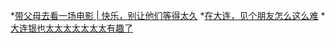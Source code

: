 *[带父母去看一场电影 | 快乐，别让他们等得太久](https://mp.weixin.qq.com/s?__biz=MzU5ODg3MTExMA==&mid=2247484004&idx=1&sn=43edb10377a53cb6421a2b4c74463432&chksm=febcdf4dc9cb565bbfab35f2b9d9b836d95563ceb3101c49a9cdb8975c7c65b9c00cd6e72b3b&scene=38)
*[在大连，见个朋友怎么这么难](https://mp.weixin.qq.com/s?__biz=MzU5ODg3MTExMA==&mid=2247483924&idx=1&sn=71e986e243b4bcab0dc60ad0cd1f59f4&chksm=febcdf3dc9cb562baf49d4cf7dab943be3559c7de99c987492e15d3d31461543a7688c6dfcb1&token=1074939955&lang=zh_CN)
*[大连银也太太太太太太太有趣了](https://mp.weixin.qq.com/s?__biz=MzU0MTM0OTgzMA==&mid=2247483660&idx=1&sn=aa59870c7fd9dc9c47d30115a386d552&chksm=fb2a03a5cc5d8ab36714aee084b3088b3140ddd8f4ec9be8d815a881e9ad3d333479283d5759&scene=38)
